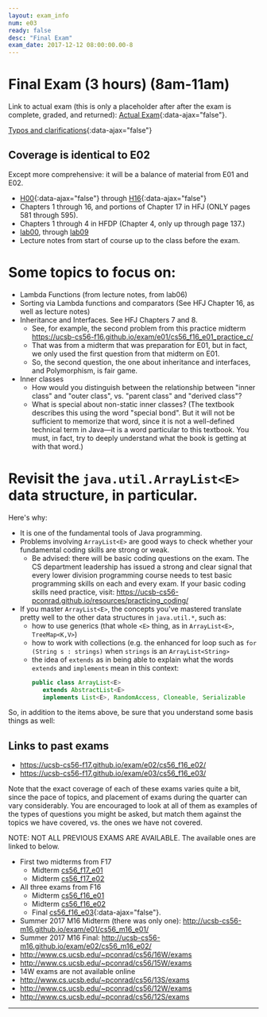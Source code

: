 ```yaml
---
layout: exam_info
num: e03
ready: false
desc: "Final Exam"
exam_date: 2017-12-12 08:00:00.00-8
---
```


<div style="display:none;">  http://ucsb-cs56-f17.github.io/exam/e03
</div>

# Final Exam (3 hours) (8am-11am)

Link to actual exam (this is only a placeholder after after the exam is complete, graded,
and returned): [Actual Exam](cs56_f17_e03/){:data-ajax="false"}.

[Typos and clarifications](typos){:data-ajax="false"}


## Coverage is identical to E02

Except more comprehensive: it will be a balance of material from E01 and E02.

* [H00](/hwk/h00){:data-ajax="false"} through [H16](/hwk/h16){:data-ajax="false"}
* Chapters 1 through 16, and portions of Chapter 17 in HFJ (ONLY pages 581 through 595).
* Chapters 1 through 4 in HFDP (Chapter 4, only up through page 137.)
* [lab00](/lab/lab00), through  [lab09](/lab/lab09)
* Lecture notes from start of course up to the class before the exam.

# Some topics to focus on:


* Lambda Functions (from lecture notes, from lab06)
* Sorting via Lambda functions and comparators (See HFJ Chapter 16, as well as lecture notes)
* Inheritance and Interfaces.   See HFJ Chapters 7 and 8.
    * See, for example, the second problem from this practice midterm 
        <https://ucsb-cs56-f16.github.io/exam/e01/cs56_f16_e01_practice_c/>
    * That was from a midterm that was preparation for E01, but in fact, we only used the first question from that midterm on E01.  
    * So, the second question, the one about inheritance and interfaces, and Polymorphism, is fair game.
* Inner classes
    * How would you distinguish between the relationship between "inner class" and "outer class", vs. "parent class" and "derived class"?
    * What is special about non-static inner classes? (The textbook describes this using the word "special bond".  But it will not be sufficient to memorize that word, since it is not a well-defined technical term in Java&mdash;it is a word particular to this textbook.  You must, in fact, try to deeply understand what the book is getting at with that word.)
    

# Revisit the `java.util.ArrayList<E>` data structure, in particular.  

Here's why:

* It is one of the fundamental tools of Java programming.
* Problems involving `ArrayList<E>` are good ways to check whether your fundamental coding skills are strong or weak.  
    * Be advised: there will be basic coding questions on the exam.  The CS department leadership has issued a strong
         and clear signal that every lower division programming course needs to test basic programming skills on each
         and every exam.   If your basic coding skills need practice, visit: <https://ucsb-cs56-pconrad.github.io/resources/practicing_coding/>
* If you master `ArrayList<E>`, the concepts you've mastered translate pretty well to the other data structures in `java.util.*`, such as:
    * how to use generics (that whole `<E>` thing, as in `ArrayList<E>`, `TreeMap<K,V>`)
    * how to work with collections (e.g. the enhanced for loop such as `for (String s : strings)` when `strings` is an `ArrayList<String>`
    * the idea of `extends` as in being able to explain what the words `extends` and `implements` mean in this context:
        ```java
        public class ArrayList<E>
           extends AbstractList<E>
           implements List<E>, RandomAccess, Cloneable, Serializable
        ```
    
    
So, in addition to the items above, be sure that you understand some basis things as well:    
    
## Links to past exams

* <https://ucsb-cs56-f17.github.io/exam/e02/cs56_f16_e02/>
* <https://ucsb-cs56-f17.github.io/exam/e03/cs56_f16_e03/>

Note that the exact coverage of each of these exams varies quite a bit, since the pace of topics, and placement of exams during the quarter can vary considerably.  You are encouraged to look at all of them as examples of the types of questions you might be asked, but
match them against the topics we have covered, vs. the ones we have not covered.

NOTE: NOT ALL PREVIOUS EXAMS ARE AVAILABLE.    The available ones are linked to below.

* First two midterms from F17
    * Midterm [cs56_f17_e01](/exam/e01/cs56_f17_e01/)
    * Midterm [cs56_f17_e02](/exam/e01/cs56_f17_e02/)
* All three exams from F16
    * Midterm [cs56_f16_e01](/exam/e01/cs56_f16_e01/)
    * Midterm [cs56_f16_e02](/exam/e01/cs56_f16_e02/)
    * Final [cs56_f16_e03](cs56_f16_e03/){:data-ajax="false"}.
* Summer 2017 M16 Midterm (there was only one): <http://ucsb-cs56-m16.github.io/exam/e01/cs56_m16_e01/>
* Summer 2017 M16 Final: <http://ucsb-cs56-m16.github.io/exam/e02/cs56_m16_e02/>
* <http://www.cs.ucsb.edu/~pconrad/cs56/16W/exams> 
* <http://www.cs.ucsb.edu/~pconrad/cs56/15W/exams>
* 14W exams are not available online
* <http://www.cs.ucsb.edu/~pconrad/cs56/13S/exams>
* <http://www.cs.ucsb.edu/~pconrad/cs56/12W/exams>
* <http://www.cs.ucsb.edu/~pconrad/cs56/12S/exams>


---

<div style="display:none;">  http://ucsb-cs56-f16.github.io/exam/e03 </div>
